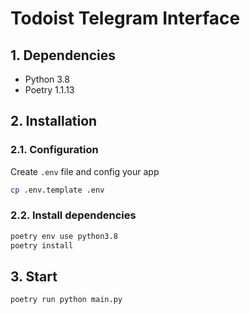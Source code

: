 # Todoist Telegram Interface


## 1. Dependencies
- Python 3.8
- Poetry 1.1.13


## 2. Installation
### 2.1. Configuration
Create `.env` file and config your app
```bash
cp .env.template .env
```  
### 2.2. Install dependencies
```bash
poetry env use python3.8
poetry install
```

## 3. Start
```bash
poetry run python main.py
```
